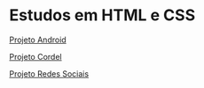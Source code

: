 <h1>Estudos em HTML e CSS</h1>

<a href="https://lucasloretoalves.github.io/projeto-android/">Projeto Android</a>

<a href="http://https://lucasloretoalves.github.io/projeto-cordel/">Projeto Cordel</a>

<a href="https://lucasloretoalves.github.io/projeto-redes-sociais/">Projeto Redes Sociais</a>

